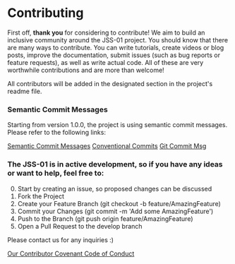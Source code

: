 # Contributing

First off, **thank you** for considering to contribute! We aim to build an
inclusive community around the JSS-01 project. You should know that there
are many ways to contribute. You can write tutorials, create videos or blog posts,
improve the documentation, submit issues (such as bug reports or feature requests), as well as write actual code. 
All of these are very worthwhile contributions and are more than welcome!

All contributors will be added in the designated section in the project's readme file.



### Semantic Commit Messages
Starting from version 1.0.0, the project is using semantic commit messages. Please refer to the following links:

[Semantic Commit Messages](https://sparkbox.com/foundry/semantic_commit_messages)
[Conventional Commits](https://www.conventionalcommits.org/en/v1.0.0/)
[Git Commit Msg](http://karma-runner.github.io/1.0/dev/git-commit-msg.html)



### The JSS-01 is in active development, so if you have any ideas or want to help, feel free to:

0. Start by creating an issue, so proposed changes can be discussed
1. Fork the Project
2. Create your Feature Branch (git checkout -b feature/AmazingFeature)
3. Commit your Changes (git commit -m 'Add some AmazingFeature')
4. Push to the Branch (git push origin feature/AmazingFeature)
5. Open a Pull Request to the develop branch

Please contact us for any inquiries :)



[Our Contributor Covenant Code of Conduct](https://github.com/michaelkolesidis/javascript-software-synthesizer/blob/main/CODE_OF_CONDUCT.md)
